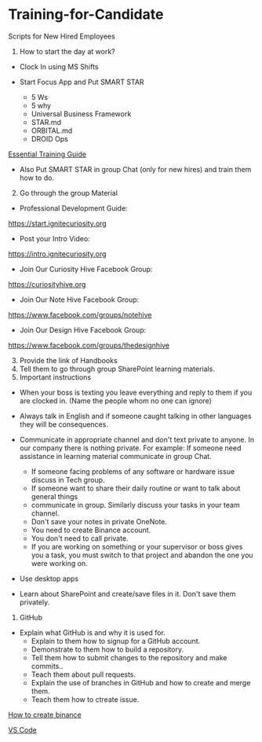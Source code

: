 # Training-for-Candidate

Scripts for New Hired Employees

1. How to start the day at work?

- Clock In using MS Shifts
- Start Focus App and Put SMART STAR

  - 5 Ws
  - 5 why<br>
  - Universal Business Framework
  - STAR.md
  - ORBITAL.md
  - DROID Ops
  
[Essential Training Guide](https://reveltek.com/files/training-manual.pdf)
- Also Put SMART STAR in group Chat (only for new hires) and train them how to do.

 2. Go through the group Material

- Professional Development Guide:

https://start.ignitecuriosity.org

- Post your Intro Video:

https://intro.ignitecuriosity.org

- Join Our Curiosity Hive Facebook Group:

https://curiosityhive.org

- Join Our Note Hive Facebook Group:

https://www.facebook.com/groups/notehive

- Join Our Design Hive Facebook Group:

https://www.facebook.com/groups/thedesignhive

3. Provide the link of Handbooks
4. Tell them to go through group SharePoint learning materials.
5. Important instructions

- When your boss is texting you leave everything and reply to them if you are clocked in.   (Name the people whom no one can ignore)
- Always talk in English and if someone caught talking in other languages they will be     consequences.
- Communicate in appropriate channel and don't text private to anyone. In our company   there is nothing private. For example: If someone need assistance in learning material communicate in group Chat.
  - If someone facing problems of any software or hardware issue discuss in Tech group.
  - If someone want to share their daily routine or want to talk about general things        
  - communicate in group. Similarly discuss your tasks in your team channel.
  - Don't save your notes in private OneNote.
  - You need to create Binance account.
  - You don't need to call private.
  - If you are working on something or your supervisor or boss gives you a task, you must switch to that project and abandon the one you were working on.


- Use desktop apps
- Learn about SharePoint and create/save files in it. Don't save them privately.

1. GitHub

- Explain what GitHub is and why it is used for.
  - Explain to them how to signup for a GitHub account.
  - Demonstrate to them how to build a repository.
  - Tell them how to submit changes to the repository and make commits..
  - Teach them about pull requests.
  - Explain the use of branches in GitHub and how to create and merge them.
  - Teach them how to ctreate issue.

[How to create binance](https://github.com/TaoLearning/Timmsi-Guide/blob/gh-pages/Binance%20Intro.md)

[VS Code](https://az764295.vo.msecnd.net/insider/d0acdbff1f30eac7cc68930013485276d1bae0ec/VSCodeUserSetup-x64-1.76.0-insider.exe)


